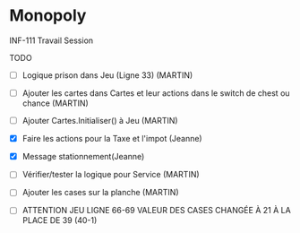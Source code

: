 # Monopoly
INF-111 Travail Session

TODO

- [ ] Logique prison dans Jeu (Ligne 33) (MARTIN)
- [ ] Ajouter les cartes dans Cartes et leur actions dans le switch de chest ou chance (MARTIN)
- [ ] Ajouter Cartes.Initialiser() à Jeu (MARTIN)
- [X] Faire les actions pour la Taxe et l'impot (Jeanne)
- [X] Message stationnement(Jeanne)
- [ ] Vérifier/tester la logique pour Service (MARTIN)
- [ ] Ajouter les cases sur la planche (MARTIN)
- [ ] ATTENTION JEU LIGNE 66-69 VALEUR DES CASES CHANGÉE À 21 À LA PLACE DE 39 (40-1)

